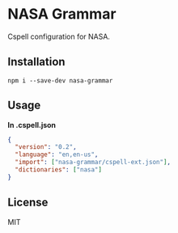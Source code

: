 # NASA Grammar

Cspell configuration for NASA.

## Installation

```console
npm i --save-dev nasa-grammar
```

## Usage

**In .cspell.json**

```json
{
  "version": "0.2",
  "language": "en,en-us",
  "import": ["nasa-grammar/cspell-ext.json"],
  "dictionaries": ["nasa"]
}
```

## License

MIT
